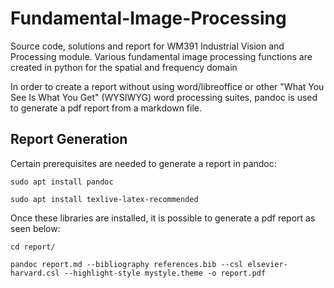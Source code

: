 # Fundamental-Image-Processing
Source code, solutions and report for WM391 Industrial Vision and Processing module. Various fundamental image processing functions are created in python for the spatial and frequency domain

In order to create a report without using word/libreoffice or other "What You See Is What You Get" (WYSIWYG) word processing suites, pandoc is used to generate a pdf report from a markdown file.

## Report Generation

Certain prerequisites are needed to generate a report in pandoc:
```console
sudo apt install pandoc

sudo apt install texlive-latex-recommended
```
Once these libraries are installed, it is possible to generate a pdf report as seen below:
```console
cd report/

pandoc report.md --bibliography references.bib --csl elsevier-harvard.csl --highlight-style mystyle.theme -o report.pdf
```